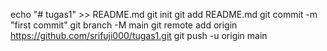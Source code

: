echo "# tugas1" >> README.md
git init
git add README.md
git commit -m "first commit"
git branch -M main
git remote add origin https://github.com/srifuji000/tugas1.git
git push -u origin main
